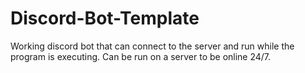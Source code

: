 # Discord-Bot-Template
Working discord bot that can connect to the server and run while the program is executing. Can be run on a server to be online 24/7.
